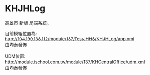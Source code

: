KHJHLog
=======================

高雄市 新版 局端系統。

目前模組位置為:<br/>
http://104.199.138.112/module/137/TestJHHS/KHJHLog/app.xml<br/>
由均泰發佈<br/>
<br/>
UDM位置:<br/>
http://module.ischool.com.tw/module/137/KHCentralOffice/udm.xml<br/>
由均泰發佈<br/>
